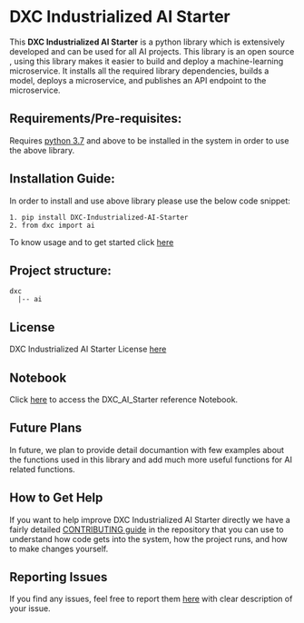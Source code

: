 # DXC Industrialized AI Starter

This __DXC Industrialized AI Starter__ is a python library which is extensively developed and can be used for all AI projects. This library is an open source , using this library  makes it easier to build and deploy a machine-learning microservice. 
It installs all the required library dependencies, builds a model, deploys a microservice, and publishes an API endpoint to the microservice.

  
## Requirements/Pre-requisites:

Requires [python 3.7](https://www.python.org/downloads/) and above to be installed in the system in order to use the above library.

## Installation Guide:

In order to install and use above library please use the below code snippet:

```
1. pip install DXC-Industrialized-AI-Starter
2. from dxc import ai
```
To know usage and to get started click [here](https://github.com/dxc-technology/DXC-Industrialized-AI-Starter/blob/master/Getting%20Started.md)

## Project structure:

```
dxc
  |-- ai
```

## License

DXC Industrialized AI Starter License [here](https://github.com/dxc-technology/DXC-Industrialized-AI-Starter/blob/master/LICENSE)

## Notebook
Click [here](https://colab.research.google.com/drive/1EV_Q09B-bppGbEehBgCvsv_JIM87T_n1) to access the DXC_AI_Starter reference Notebook.

## Future Plans
In future, we plan to provide detail documantion with few examples about the functions used in this library and add much more useful functions for AI related functions.

## How to Get Help
If you want to help improve DXC Industrialized AI Starter directly we have a fairly detailed [CONTRIBUTING guide](https://github.com/dxc-technology/DXC-Industrialized-AI-Starter/blob/master/CONTRIBUTING.md) in the repository that you can use to understand how code gets into the system, how the project runs, and how to make changes yourself.

## Reporting Issues
If you find any issues, feel free to report them [here](https://github.com/dxc-technology/DXC-Industrialized-AI-Starter/issues) with clear description of your issue.
